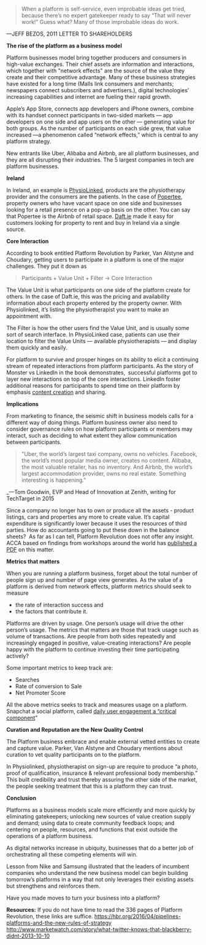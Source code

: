 <blockquote>When a platform is self-service, even improbable ideas get tried, because there’s no expert gatekeeper ready to say “That will never work!” Guess what? Many of those improbable ideas do work.</blockquote>

—JEFF BEZOS, 2011 LETTER TO SHAREHOLDERS

**The rise of the platform as a business model**

Platform businesses model bring together producers and consumers in high-value exchanges. Their chief assets are information and interactions, which together with "network effects" are the source of the value they create and their competitive advantage. Many of these business strategies have existed for a long time (Malls link consumers and merchants; newspapers connect subscribers and advertisers.), digital technologies’ increasing capabilities and internet are fueling their rapid growth.

Apple’s App Store, connects app developers and iPhone owners, combine with its handset connect participants in two-sided markets — app developers on one side and app users on the other — generating value for both groups. As the number of participants on each side grew, that value increased —a phenomenon called “network effects,” which is central to any platform strategy.

New entrants like Uber, Alibaba and Airbnb, are all platform businesses, and they are all disrupting their industries. The 5 largest companies in tech are platform businesses.

**Ireland**

In Ireland, an example is [PhysioLinked](https://www.physiolinked.com), products are the physiotherapy provider and the consumers are the patients. In the case of [Popertee](https://popertee.com/), property owners who have vacant space on one side and businesses looking for a retail presence on a pop-up basis on the other. You can say that Popertee is the Airbnb of retail space. [Daft.ie](http://daft.ie) made it easy for customers looking for property to rent and buy in Ireland via a single source.

**Core Interaction**

According to book entitled Platform Revolution by Parker, Van Alstyne and Choudary, getting users to participate in a platform is one of the major challenges. They put it down as

<blockquote>Participants + Value Unit + Filter → Core Interaction</blockquote>

The Value Unit is what participants on one side of the platform create for others. In the case of Daft.ie, this was the pricing and availability information about each property entered by the property owner. With Physiolinked, it’s listing the physiotherapist you want to make an appointment with.

The Filter is how the other users find the Value Unit, and is usually some sort of search interface. In PhysioLinked case, patients can use their location to filter the Value Units — available physiotherapists — and display them quickly and easily.

For platform to survive and prosper hinges on its ability to elicit a continuing stream of repeated interactions from platform participants. As the story of Monster vs LinkedIn in the book demonstrates,  successful platforms got to layer new interactions on top of the core interactions. LinkedIn foster additional reasons for participants to spend time on their platform by emphasis [content creation](https://www.linkedin.com/post/new) and sharing.

**Implications**

From marketing to finance, the seismic shift in business models calls for a different way of doing things. Platform business owner also need to consider governance rules on how platform participants or members may interact, such as deciding to what extent they allow communication between participants.

<blockquote>"Uber, the world’s largest taxi company, owns no vehicles. Facebook, the world’s most popular media owner, creates no content. Alibaba, the most valuable retailer, has no inventory. And Airbnb, the world’s largest accommodation provider, owns no real estate. Something interesting is happening." </blockquote>

_—Tom Goodwin, EVP and Head of Innovation at Zenith, writing for TechTarget in 2015

Since a company no longer has to own or produce all the assets - product listings, cars and properties any more to create value. It’s capital expenditure is significantly lower because it uses the resources of third parties. How do accountants going to put these down in the balance sheets?  As far as I can tell, Platform Revolution does not offer any insight. ACCA based on findings from workshops around the world has [published a PDF](http://www.accaglobal.com/content/dam/ACCA_Global/Technical/Future/pi-emerging-business-models-FINAL-26-01-2017.pdf) on this matter.

**Metrics that matters**

When you are running a platform business, forget about the total number of people sign up and number of page view generates. As the value of a platform is derived from network effects, platform metrics should seek to measure
 	

* the rate of interaction success and  	
* the factors that contribute it.

Platforms are driven by usage. One person’s usage will drive the other person’s usage. The metrics that matters are those that track usage such as volume of transactions. Are people from both sides repeatedly and increasingly engaged in positive, value-creating interactions? Are people happy with the platform to continue investing their time participating actively?

Some important metrics to keep track are:

* Searches
* Rate of conversion to Sale
* Net Promoter Score

All the above metrics seeks to track and measures usage on a platform. Snapchat a social platform, called [daily user engagement a “critical component](http://uk.businessinsider.com/instagram-stories-reaches-200-million-daily-users-puts-pressure-on-snapchat-2017-4)"

**Curation and Reputation are the New Quality Control**

The Platform business embrace and enable external vetted entities to create and capture value. Parker, Van Alstyne and Choudary mentions about curation to vet quality participants on to the platform.

In Physiolinked, physiotherapist on sign-up are require to produce “a photo, proof of qualification, insurance & relevant professional body membership.” This built credibility and trust thereby assuring the other side of the market, the people seeking treatment that this is a platform they can trust.

**Conclusion**

Platforms as a business models scale more efficiently and more quickly by eliminating gatekeepers; unlocking new sources of value creation supply and demand; using data to create community feedback loops; and centering on people, resources, and functions that exist outside the operations of a platform business.

As digital networks increase in ubiquity, businesses that do a better job of orchestrating all these competing elements will win.

Lesson from Nike and Samsung illustrated that the leaders of incumbent companies who understand the new business model can begin building tomorrow’s platforms in a way that not only leverages their existing assets but strengthens and reinforces them.

Have you made moves to turn your business into a platform? 

**Resources:**
If you do not have time to read the 336 pages of Platform Revolution, these links are suffice.
<https://hbr.org/2016/04/pipelines-platforms-and-the-new-rules-of-strategy>
<http://www.marketwatch.com/story/what-twitter-knows-that-blackberry-didnt-2013-10-10>
